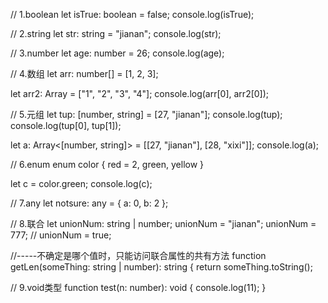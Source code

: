 // 1.boolean
let isTrue: boolean = false;
console.log(isTrue);
 
// 2.string
let str: string = "jianan";
console.log(str);
 
// 3.number
let age: number = 26;
console.log(age);
 


// 4.数组
let arr: number[] = [1, 2, 3];
 
let arr2: Array<string> = ["1", "2", "3", "4"];
console.log(arr[0], arr2[0]);
 
// 5.元组
let tup: [number, string] = [27, "jianan"];
console.log(tup);
console.log(tup[0], tup[1]);
 
let a: Array<[number, string]> = [[27, "jianan"], [28, "xixi"]];
console.log(a);
 


// 6.enum
enum color {
    red = 2,
    green,
    yellow
}
 
let c = color.green;
console.log(c);
 


// 7.any
let notsure: any = {
    a: 0,
    b: 2
};
 


// 8.联合
let unionNum: string | number;
unionNum = "jianan";
unionNum = 777;
// unionNum = true;
 
//-----不确定是哪个值时，只能访问联合属性的共有方法
function getLen(someThing: string | number): string  {
    return someThing.toString();
 

// 9.void类型
function test(n: number): void {
    console.log(11);
}
 

